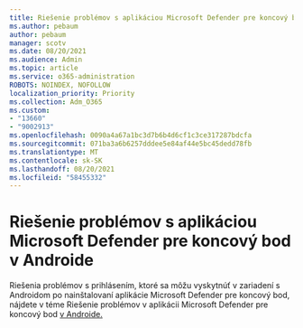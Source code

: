 ```yaml
---
title: Riešenie problémov s aplikáciou Microsoft Defender pre koncový bod v Androide
ms.author: pebaum
author: pebaum
manager: scotv
ms.date: 08/20/2021
ms.audience: Admin
ms.topic: article
ms.service: o365-administration
ROBOTS: NOINDEX, NOFOLLOW
localization_priority: Priority
ms.collection: Adm_O365
ms.custom:
- "13660"
- "9002913"
ms.openlocfilehash: 0090a4a67a1bc3d7b6b4d6cf1c3ce317287bdcfa
ms.sourcegitcommit: 071ba3a6b6257dddee5e84af44e5bc45dedd78fb
ms.translationtype: MT
ms.contentlocale: sk-SK
ms.lasthandoff: 08/20/2021
ms.locfileid: "58455332"
---
```

# <a name="troubleshooting-issues-on-microsoft-defender-for-endpoint-on-android"></a>Riešenie problémov s aplikáciou Microsoft Defender pre koncový bod v Androide

Riešenia problémov s prihlásením, ktoré sa môžu vyskytnúť v zariadení s Androidom po nainštalovaní aplikácie Microsoft Defender pre koncový bod, nájdete v téme Riešenie problémov v aplikácii Microsoft Defender pre koncový bod [v Androide.](https://docs.microsoft.com/microsoft-365/security/defender-endpoint/android-support-signin)

